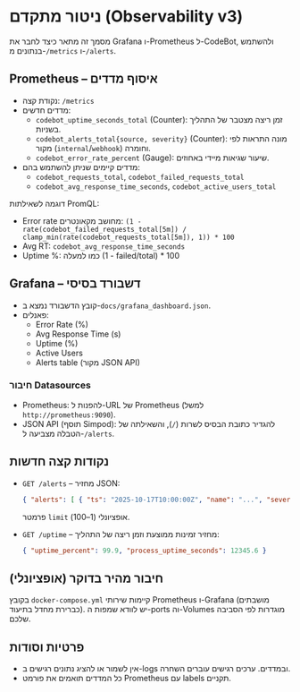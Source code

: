 # ניטור מתקדם (Observability v3)

מסמך זה מתאר כיצד לחבר את Grafana ו-Prometheus ל-CodeBot, ולהשתמש בנתונים מ-`/metrics` ו-`/alerts`.

## Prometheus – איסוף מדדים

- נקודת קצה: `/metrics`
- מדדים חדשים:
  - `codebot_uptime_seconds_total` (Counter): זמן ריצה מצטבר של התהליך בשניות.
  - `codebot_alerts_total{source, severity}` (Counter): מונה התראות לפי מקור (`internal`/`webhook`) וחומרה.
  - `codebot_error_rate_percent` (Gauge): שיעור שגיאות מיידי באחוזים.
- מדדים קיימים שניתן להשתמש בהם:
  - `codebot_requests_total`, `codebot_failed_requests_total`
  - `codebot_avg_response_time_seconds`, `codebot_active_users_total`

דוגמה לשאילתות PromQL:

- Error rate מחושב מקאונטרים: `(1 - rate(codebot_failed_requests_total[5m]) / clamp_min(rate(codebot_requests_total[5m]), 1)) * 100`
- Avg RT: `codebot_avg_response_time_seconds`
- Uptime %: כמו למעלה (1 - failed/total) * 100

## Grafana – דשבורד בסיסי

- קובץ הדשבורד נמצא ב-`docs/grafana_dashboard.json`.
- פאנלים:
  - Error Rate (%)
  - Avg Response Time (s)
  - Uptime (%)
  - Active Users
  - Alerts table (מקור JSON API)

### חיבור Datasources

- Prometheus: להפנות ל-URL של Prometheus (למשל `http://prometheus:9090`).
- JSON API (תוסף Simpod): להגדיר כתובת הבסיס לשרות (`/`), והשאילתה של הטבלה מצביעה ל-`/alerts`.

## נקודות קצה חדשות

- `GET /alerts` – מחזיר JSON:
  ```json
  { "alerts": [ { "ts": "2025-10-17T10:00:00Z", "name": "...", "severity": "warn", "summary": "...", "details": {"...": "..."} } ] }
  ```
  פרמטר `limit` אופציונלי (1–100).

- `GET /uptime` – מחזיר זמינות ממוצעת וזמן ריצה של התהליך:
  ```json
  { "uptime_percent": 99.9, "process_uptime_seconds": 12345.6 }
  ```

## חיבור מהיר בדוקר (אופציונלי)

בקובץ `docker-compose.yml` קיימות שירותי Prometheus ו-Grafana (מושבתים כברירת מחדל בתיעוד). יש לוודא שמפות ה-ports וה-Volumes מוגדרות לפי הסביבה שלכם.

## פרטיות וסודות

- אין לשמור או להציג נתונים רגישים ב-logs ובמדדים. ערכים רגישים עוברים השחרה.
- כל המדדים תואמים את פורמט Prometheus עם labels תקניים.
